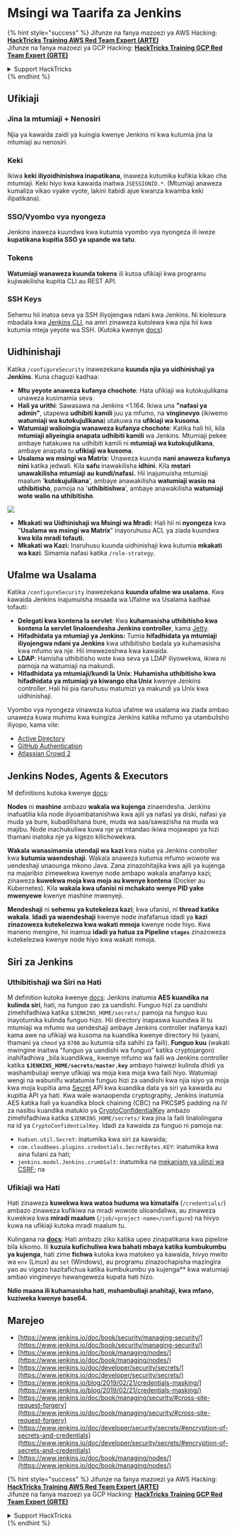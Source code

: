 # Msingi wa Taarifa za Jenkins

{% hint style="success" %}
Jifunze na fanya mazoezi ya AWS Hacking:<img src="../../.gitbook/assets/image (1) (1).png" alt="" data-size="line">[**HackTricks Training AWS Red Team Expert (ARTE)**](https://training.hacktricks.xyz/courses/arte)<img src="../../.gitbook/assets/image (1) (1).png" alt="" data-size="line">\
Jifunze na fanya mazoezi ya GCP Hacking: <img src="../../.gitbook/assets/image (2).png" alt="" data-size="line">[**HackTricks Training GCP Red Team Expert (GRTE)**<img src="../../.gitbook/assets/image (2).png" alt="" data-size="line">](https://training.hacktricks.xyz/courses/grte)

<details>

<summary>Support HackTricks</summary>

* Angalia [**mpango wa usajili**](https://github.com/sponsors/carlospolop)!
* **Jiunge na** 💬 [**kikundi cha Discord**](https://discord.gg/hRep4RUj7f) au [**kikundi cha telegram**](https://t.me/peass) au **tufuatilie** kwenye **Twitter** 🐦 [**@hacktricks\_live**](https://twitter.com/hacktricks\_live)**.**
* **Shiriki mbinu za hacking kwa kuwasilisha PRs kwa** [**HackTricks**](https://github.com/carlospolop/hacktricks) na [**HackTricks Cloud**](https://github.com/carlospolop/hacktricks-cloud) github repos.

</details>
{% endhint %}

## Ufikiaji

### Jina la mtumiaji + Nenosiri

Njia ya kawaida zaidi ya kuingia kwenye Jenkins ni kwa kutumia jina la mtumiaji au nenosiri.

### Keki

Ikiwa **keki iliyoidhinishwa inapatikana**, inaweza kutumika kufikia kikao cha mtumiaji. Keki hiyo kwa kawaida inaitwa `JSESSIONID.*`. (Mtumiaji anaweza kumaliza vikao vyake vyote, lakini itabidi ajue kwanza kwamba keki ilipatikana).

### SSO/Vyombo vya nyongeza

Jenkins inaweza kuundwa kwa kutumia vyombo vya nyongeza ili iweze **kupatikana kupitia SSO ya upande wa tatu**.

### Tokens

**Watumiaji wanaweza kuunda tokens** ili kutoa ufikiaji kwa programu kujiwakilisha kupitia CLI au REST API.

### SSH Keys

Sehemu hii inatoa seva ya SSH iliyojengwa ndani kwa Jenkins. Ni kiolesura mbadala kwa [Jenkins CLI](https://www.jenkins.io/doc/book/managing/cli/), na amri zinaweza kutolewa kwa njia hii kwa kutumia mteja yeyote wa SSH. (Kutoka kwenye [docs](https://plugins.jenkins.io/sshd/))

## Uidhinishaji

Katika `/configureSecurity` inawezekana **kuunda njia ya uidhinishaji ya Jenkins**. Kuna chaguzi kadhaa:

* **Mtu yeyote anaweza kufanya chochote**: Hata ufikiaji wa kutokujulikana unaweza kusimamia seva.
* **Hali ya urithi**: Sawasawa na Jenkins <1.164. Ikiwa una **"nafasi ya admin"**, utapewa **udhibiti kamili** juu ya mfumo, na **vinginevyo** (ikiwemo **watumiaji wa kutokujulikana**) utakuwa na **ufikiaji wa kusoma**.
* **Watumiaji walioingia wanaweza kufanya chochote**: Katika hali hii, kila **mtumiaji aliyeingia anapata udhibiti kamili** wa Jenkins. Mtumiaji pekee ambaye hatakuwa na udhibiti kamili ni **mtumiaji wa kutokujulikana**, ambaye anapata tu **ufikiaji wa kusoma**.
* **Usalama wa msingi wa Matrix**: Unaweza kuunda **nani anaweza kufanya nini** katika jedwali. Kila **safu** inawakilisha **idhini**. Kila **mstari** **unawakilisha** **mtumiaji au kundi/nafasi.** Hii inajumuisha mtumiaji maalum '**kutokujulikana**', ambaye anawakilisha **watumiaji wasio na uthibitisho**, pamoja na '**uthibitishwa**', ambaye anawakilisha **watumiaji wote walio na uthibitisho**.

![](<../../.gitbook/assets/image (149).png>)

* **Mkakati wa Uidhinishaji wa Msingi wa Mradi:** Hali hii ni **nyongeza** kwa "**Usalama wa msingi wa Matrix**" inayoruhusu ACL ya ziada kuundwa **kwa kila mradi tofauti.**
* **Mkakati wa Kazi:** Inaruhusu kuunda uidhinishaji kwa kutumia **mkakati wa kazi**. Simamia nafasi katika `/role-strategy`.

## **Ufalme wa Usalama**

Katika `/configureSecurity` inawezekana **kuunda ufalme wa usalama.** Kwa kawaida Jenkins inajumuisha msaada wa Ufalme wa Usalama kadhaa tofauti:

* **Delegati kwa kontena la servlet**: Kwa **kuhamasisha uthibitisho kwa kontena la servlet linaloendesha Jenkins controller**, kama [Jetty](https://www.eclipse.org/jetty/).
* **Hifadhidata ya mtumiaji ya Jenkins:** Tumia **hifadhidata ya mtumiaji iliyojengwa ndani ya Jenkins** kwa uthibitisho badala ya kuhamasisha kwa mfumo wa nje. Hii imewezeshwa kwa kawaida.
* **LDAP**: Hamisha uthibitisho wote kwa seva ya LDAP iliyowekwa, ikiwa ni pamoja na watumiaji na makundi.
* **Hifadhidata ya mtumiaji/kundi la Unix**: **Huhamisha uthibitisho kwa hifadhidata ya mtumiaji ya kiwango cha Unix** kwenye Jenkins controller. Hali hii pia itaruhusu matumizi ya makundi ya Unix kwa uidhinishaji.

Vyombo vya nyongeza vinaweza kutoa ufalme wa usalama wa ziada ambao unaweza kuwa muhimu kwa kuingiza Jenkins katika mifumo ya utambulisho iliyopo, kama vile:

* [Active Directory](https://plugins.jenkins.io/active-directory)
* [GitHub Authentication](https://plugins.jenkins.io/github-oauth)
* [Atlassian Crowd 2](https://plugins.jenkins.io/crowd2)

## Jenkins Nodes, Agents & Executors

M definitions kutoka kwenye [docs](https://www.jenkins.io/doc/book/managing/nodes/):

**Nodes** ni **mashine** ambazo **wakala wa kujenga** zinaendesha. Jenkins inafuatilia kila node iliyoambatanishwa kwa ajili ya nafasi ya diski, nafasi ya muda ya bure, kubadilishana bure, muda wa saa/sawazisha na muda wa majibu. Node inachukuliwa kuwa nje ya mtandao ikiwa mojawapo ya hizi thamani inatoka nje ya kigezo kilichowekwa.

**Wakala** **wanasimamia** **utendaji wa kazi** kwa niaba ya Jenkins controller kwa **kutumia waendeshaji**. Wakala anaweza kutumia mfumo wowote wa uendeshaji unaounga mkono Java. Zana zinazohitajika kwa ajili ya kujenga na majaribio zimewekwa kwenye node ambapo wakala anafanya kazi; zinaweza **kuwekwa moja kwa moja au kwenye kontena** (Docker au Kubernetes). Kila **wakala kwa ufanisi ni mchakato wenye PID yake mwenyewe** kwenye mashine mwenyeji.

**Mendeshaji** ni **sehemu ya kutekeleza kazi**; kwa ufanisi, ni **thread katika wakala**. **Idadi ya waendeshaji** kwenye node inafafanua idadi ya **kazi zinazoweza kutekelezwa kwa wakati mmoja** kwenye node hiyo. Kwa maneno mengine, hii inamua **idadi ya hatua za Pipeline `stages`** zinazoweza kutekelezwa kwenye node hiyo kwa wakati mmoja.

## Siri za Jenkins

### Uthibitishaji wa Siri na Hati

M definition kutoka kwenye [docs](https://www.jenkins.io/doc/developer/security/secrets/#encryption-of-secrets-and-credentials): Jenkins inatumia **AES kuandika na kulinda siri**, hati, na funguo zao za uandishi. Funguo hizi za uandishi zimehifadhiwa katika `$JENKINS_HOME/secrets/` pamoja na funguo kuu inayotumika kulinda funguo hizo. Hii directory inapaswa kuundwa ili tu mtumiaji wa mfumo wa uendeshaji ambaye Jenkins controller inafanya kazi kama awe na ufikiaji wa kusoma na kuandika kwenye directory hii (yaani, thamani ya `chmod` ya `0700` au kutumia sifa sahihi za faili). **Funguo kuu** (wakati mwingine inaitwa "funguo ya uandishi wa funguo" katika cryptojargon) inahifadhiwa \_bila kuandikwa\_ kwenye mfumo wa faili wa Jenkins controller katika **`$JENKINS_HOME/secrets/master.key`** ambayo haiwezi kulinda dhidi ya washambuliaji wenye ufikiaji wa moja kwa moja kwa faili hiyo. Watumiaji wengi na wabunifu watatumia funguo hizi za uandishi kwa njia isiyo ya moja kwa moja kupitia ama [Secret](https://javadoc.jenkins.io/byShortName/Secret) API kwa kuandika data ya siri ya kawaida au kupitia API ya hati. Kwa wale wanaopenda cryptography, Jenkins inatumia AES katika hali ya kuandika block chaining (CBC) na PKCS#5 padding na IV za nasibu kuandika matukio ya [CryptoConfidentialKey](https://javadoc.jenkins.io/byShortName/CryptoConfidentialKey) ambazo zimehifadhiwa katika `$JENKINS_HOME/secrets/` kwa jina la faili linalolingana na id ya `CryptoConfidentialKey`. Idadi za kawaida za funguo ni pamoja na:

* `hudson.util.Secret`: inatumika kwa siri za kawaida;
* `com.cloudbees.plugins.credentials.SecretBytes.KEY`: inatumika kwa aina fulani za hati;
* `jenkins.model.Jenkins.crumbSalt`: inatumika na [mekanism ya ulinzi wa CSRF](https://www.jenkins.io/doc/book/managing/security/#cross-site-request-forgery); na

### Ufikiaji wa Hati

Hati zinaweza **kuwekwa kwa watoa huduma wa kimataifa** (`/credentials/`) ambazo zinaweza kufikiwa na mradi wowote ulioandaliwa, au zinaweza kuwekwa kwa **miradi maalum** (`/job/<project-name>/configure`) na hivyo kuwa na ufikiaji kutoka mradi maalum tu.

Kulingana na [**docs**](https://www.jenkins.io/blog/2019/02/21/credentials-masking/): Hati ambazo ziko katika upeo zinapatikana kwa pipeline bila kikomo. Ili **kuzuia kufichuliwa kwa bahati mbaya katika kumbukumbu ya kujenga**, hati zime **fichwa** kutoka kwa matokeo ya kawaida, hivyo mwito wa `env` (Linux) au `set` (Windows), au programu zinazochapisha mazingira yao au vigezo hazitafichua katika kumbukumbu ya kujenga** kwa watumiaji ambao vinginevyo hawangeweza kupata hati hizo.

**Ndio maana ili kuhamasisha hati, mshambuliaji anahitaji, kwa mfano, kuziweka kwenye base64.**

## Marejeo

* [https://www.jenkins.io/doc/book/security/managing-security/](https://www.jenkins.io/doc/book/security/managing-security/)
* [https://www.jenkins.io/doc/book/managing/nodes/](https://www.jenkins.io/doc/book/managing/nodes/)
* [https://www.jenkins.io/doc/developer/security/secrets/](https://www.jenkins.io/doc/developer/security/secrets/)
* [https://www.jenkins.io/blog/2019/02/21/credentials-masking/](https://www.jenkins.io/blog/2019/02/21/credentials-masking/)
* [https://www.jenkins.io/doc/book/managing/security/#cross-site-request-forgery](https://www.jenkins.io/doc/book/managing/security/#cross-site-request-forgery)
* [https://www.jenkins.io/doc/developer/security/secrets/#encryption-of-secrets-and-credentials](https://www.jenkins.io/doc/developer/security/secrets/#encryption-of-secrets-and-credentials)
* [https://www.jenkins.io/doc/book/managing/nodes/](https://www.jenkins.io/doc/book/managing/nodes/)

{% hint style="success" %}
Jifunze na fanya mazoezi ya AWS Hacking:<img src="../../.gitbook/assets/image (1) (1).png" alt="" data-size="line">[**HackTricks Training AWS Red Team Expert (ARTE)**](https://training.hacktricks.xyz/courses/arte)<img src="../../.gitbook/assets/image (1) (1).png" alt="" data-size="line">\
Jifunze na fanya mazoezi ya GCP Hacking: <img src="../../.gitbook/assets/image (2).png" alt="" data-size="line">[**HackTricks Training GCP Red Team Expert (GRTE)**<img src="../../.gitbook/assets/image (2).png" alt="" data-size="line">](https://training.hacktricks.xyz/courses/grte)

<details>

<summary>Support HackTricks</summary>

* Angalia [**mpango wa usajili**](https://github.com/sponsors/carlospolop)!
* **Jiunge na** 💬 [**kikundi cha Discord**](https://discord.gg/hRep4RUj7f) au [**kikundi cha telegram**](https://t.me/peass) au **tufuatilie** kwenye **Twitter** 🐦 [**@hacktricks\_live**](https://twitter.com/hacktricks\_live)**.**
* **Shiriki mbinu za hacking kwa kuwasilisha PRs kwa** [**HackTricks**](https://github.com/carlospolop/hacktricks) na [**HackTricks Cloud**](https://github.com/carlospolop/hacktricks-cloud) github repos.

</details>
{% endhint %}
